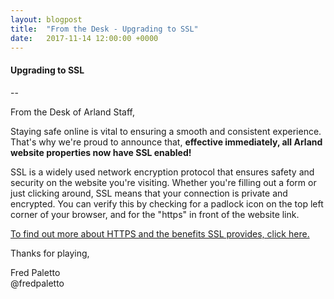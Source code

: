 ```yaml
---
layout: blogpost
title:  "From the Desk - Upgrading to SSL"
date:   2017-11-14 12:00:00 +0000
---
```


#### Upgrading to SSL

--

From the Desk of Arland Staff,

Staying safe online is vital to ensuring a smooth and consistent experience. That's why we're proud to announce that, **effective immediately, all Arland website properties now have SSL enabled!**

SSL is a widely used network encryption protocol that ensures safety and security on the website you're visiting. Whether you're filling out a form or just clicking around, SSL means that your connection is private and encrypted. You can verify this by checking for a padlock icon on the top left corner of your browser, and for the "https" in front of the website link. 

[To find out more about HTTPS and the benefits SSL provides, click here.](https://developers.google.com/web/fundamentals/security/encrypt-in-transit/why-https)


Thanks for playing,

Fred Paletto  
@fredpaletto